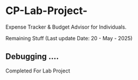 # CP-Lab-Project-
Expense Tracker &amp; Budget Advisor for Individuals.

Remaining Stuff (Last update Date: 20 - May - 2025)

Debugging ....
------------------------------------------------------------------------
Completed For Lab Project
